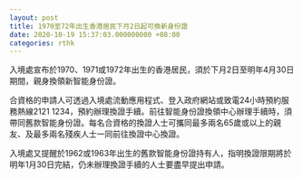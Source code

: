 ```yaml
---
layout: post
title: 1970至72年出生香港居民下月2日起可換新身份證
date: 2020-10-19 15:37:03.000000000 +08:00
categories: rthk
---
```


入境處宣布於1970、1971或1972年出生的香港居民，須於下月2日至明年4月30日期間，親身換領新智能身份證。

合資格的申請人可透過入境處流動應用程式、登入政府網站或致電24小時預約服務熱線2121 1234，預約辦理換證手續。前往智能身份證換領中心辦理手續時，須帶同舊款智能身份證。每名合資格的換證人士可攜同最多兩名65歲或以上的親友、及最多兩名殘疾人士一同前往換證中心換證。
 
入境處又提醒於1962或1963年出生的舊款智能身份證持有人，指明換證限期將於明年1月30日完結，仍未辦理換證手續的人士要盡早提出申請。

